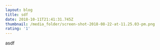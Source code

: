 ```yaml
---
layout: blog
title: sdf
date: 2018-10-11T21:41:31.745Z
thumbnail: /media_folder/screen-shot-2018-08-22-at-11.25.03-pm.png
rating: '1'
---
```

asdf
